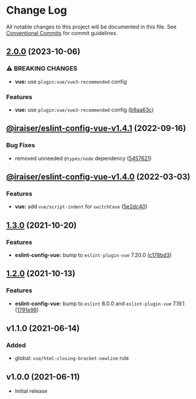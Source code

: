 # Change Log

All notable changes to this project will be documented in this file.
See [Conventional Commits](https://conventionalcommits.org) for commit guidelines.

## [2.0.0](https://github.com/iRaiser/eslint-configs/compare/@iraiser/eslint-config-vue@1.4.1...@iraiser/eslint-config-vue@2.0.0) (2023-10-06)


### ⚠ BREAKING CHANGES

* **vue:** use `plugin:vue/vue3-recommended` config

### Features

* **vue:** use `plugin:vue/vue3-recommended` config ([b9aa63c](https://github.com/iRaiser/eslint-configs/commit/b9aa63c9af464f93c27d8a85d2d11281723f621d))




## [@iraiser/eslint-config-vue-v1.4.1](https://github.com/iRaiser/eslint-configs/compare/@iraiser/eslint-config-vue@1.4.0...@iraiser/eslint-config-vue@1.4.1) (2022-09-16)


### Bug Fixes

* removed unneeded `@types/node` dependency ([5457621](https://github.com/iRaiser/eslint-configs/commit/5457621af919d85cd6d0d9ea22f9a8e66d08fffc))

## [@iraiser/eslint-config-vue-v1.4.0](https://github.com/iRaiser/eslint-configs/compare/@iraiser/eslint-config-vue@1.3.0...@iraiser/eslint-config-vue@1.4.0) (2022-03-03)


### Features

* **vue:** add `vue/script-indent` for `switchCase` ([5e2dc40](https://github.com/iRaiser/eslint-configs/commit/5e2dc409dd7381a50163c357b2a84d8f1ca23ed6))

## [1.3.0](https://github.com/iRaiser/eslint-configs/compare/@iraiser/eslint-config-vue@1.2.0...@iraiser/eslint-config-vue@1.3.0) (2021-10-20)


### Features

* **eslint-config-vue:** bump to `eslint-plugin-vue` 7.20.0 ([c178bd3](https://github.com/iRaiser/eslint-configs/commit/c178bd3ccd1e53d98fc92f8f19b35964b6539215))




## [1.2.0](https://github.com/iRaiser/eslint-configs/compare/@iraiser/eslint-config-vue@1.1.0...@iraiser/eslint-config-vue@1.2.0) (2021-10-13)


### Features

* **eslint-config-vue:** bump to `eslint` 8.0.0 and `eslint-plugin-vue` 7.19.1 ([1791e98](https://github.com/iRaiser/eslint-configs/commit/1791e98d08d6ae3d6e4bfe1b2c13903af79701fe))


## v1.1.0 (2021-06-14)

### Added

* global: `vue/html-closing-bracket-newline` rule

## v1.0.0 (2021-06-11)

* Initial release
